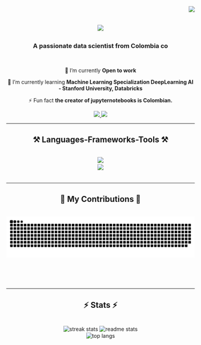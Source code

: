 <img align="right" src="https://visitor-badge.laobi.icu/badge?page_id=CJ7MO.CJ7MO" />

<h1 align="center">
    <img src="https://readme-typing-svg.herokuapp.com/?font=Righteous&size=35&center=true&vCenter=true&width=500&height=70&duration=4000&lines=Hi+There!+👋;+I'm+Cristian+Martínez!;" />
</h1>

<h3 align="center">A passionate data scientist from Colombia co</h3>

<br/>

<div align="center">
 
 🔭 I’m currently **Open to work**
 
 🌱 I’m currently learning **Machine Learning Specialization DeepLearning AI - Stanford University, Databricks**
 
 ⚡ Fun fact **the creator of jupyternotebooks is Colombian.**

 </div>
 
<div align="center"> 
  <a href="mailto:cristianjosumo@ufps.edu.co">
    <img src="https://img.shields.io/badge/Gmail-333333?style=for-the-badge&logo=gmail&logoColor=red" />
  </a>
  <a href="https://www.linkedin.com/in/cj7mo/" target="_blank">
    <img src="https://img.shields.io/badge/LinkedIn-0077B5?style=for-the-badge&logo=linkedin&logoColor=white" target="_blank" />
  </a>
</div>

 <hr/>
 
<h2 align="center">⚒️ Languages-Frameworks-Tools ⚒️</h2>
<br/>
<div align="center">
    <img src="https://skillicons.dev/icons?i=python,r,sklearn,tensorflow,opencv,github,figma,git" /><br>
    <img src="https://skillicons.dev/icons?i=bootstrap,html,css,vscode,java,mysql,angular,typescript" /><br>
</div>

<br/>
<hr/>

<div align="center">
  <h2>🐍 My Contributions 🐍</h2>
  <br>
  <img alt="snake eating my contributions" src="https://raw.githubusercontent.com/salesp07/salesp07/output/github-contribution-grid-snake.svg" />
  
  <br/><br/><br/>
</div>

<hr/>

<h2 align="center">⚡ Stats ⚡</h2>
<br>
<div align=center>
  <img width=390 src="https://github-readme-streak-stats-CJ7MO.vercel.app/?user=CJ7MO&count_private=true&theme=react&border_radius=10" alt="streak stats"/>
  <img width=390 src="https://github-readme-stats-CJ7MO.vercel.app/api?username=CJ7MO&count_private=true&show_icons=true&theme=react&rank_icon=github&border_radius=10" alt="readme stats" />
  <br/>
  <img width=325 align="center" src="https://github-readme-stats-CJ7MO.vercel.app/api/top-langs/?username=salesp07&hide=HTML&langs_count=8&layout=compact&theme=react&border_radius=10&size_weight=0.5&count_weight=0.5&exclude_repo=github-readme-stats" alt="top langs" />
</div>
<br><br/>
